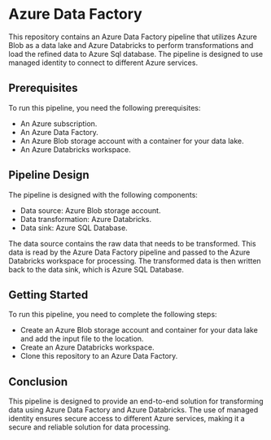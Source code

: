 # Azure Data Factory

This repository contains an Azure Data Factory pipeline that utilizes Azure Blob as a data lake and Azure Databricks to perform transformations and load the refined data to Azure Sql database. The pipeline is designed to use managed identity to connect to different Azure services.

## Prerequisites
To run this pipeline, you need the following prerequisites:

- An Azure subscription.
- An Azure Data Factory.
- An Azure Blob storage account with a container for your data lake.
- An Azure Databricks workspace.

## Pipeline Design
The pipeline is designed with the following components:

- Data source: Azure Blob storage account.
- Data transformation: Azure Databricks.
- Data sink: Azure SQL Database.

The data source contains the raw data that needs to be transformed. This data is read by the Azure Data Factory pipeline and passed to the Azure Databricks workspace for processing. The transformed data is then written back to the data sink, which is Azure SQL Database.

## Getting Started
To run this pipeline, you need to complete the following steps:

- Create an Azure Blob storage account and container for your data lake and add the input file to the location.
- Create an Azure Databricks workspace.
- Clone this repository to an Azure Data Factory.

## Conclusion
This pipeline is designed to provide an end-to-end solution for transforming data using Azure Data Factory and Azure Databricks. The use of managed identity ensures secure access to different Azure services, making it a secure and reliable solution for data processing.